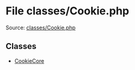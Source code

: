 File classes/Cookie.php
=========

Source: [classes/Cookie.php](https://github.com/PrestaShop/PrestaShop/blob/1.6.0.10/classes/Cookie.php)


Classes
-------

* [CookieCore](class.CookieCore.md)

